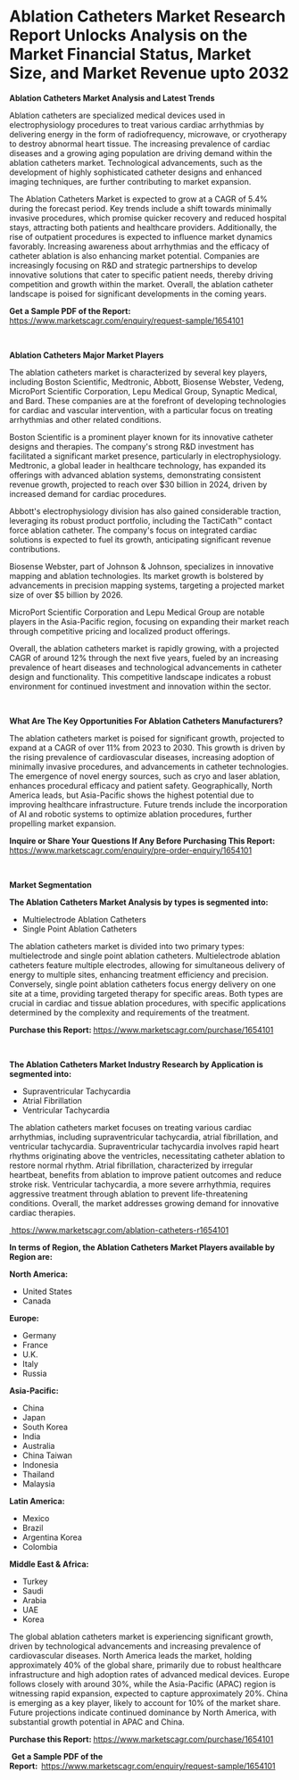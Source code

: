 <p><h1>Ablation Catheters Market Research Report Unlocks Analysis on the Market Financial Status, Market Size, and Market Revenue upto 2032</h1></p><p><strong>Ablation Catheters Market Analysis and Latest Trends</strong></p>
<p><p>Ablation catheters are specialized medical devices used in electrophysiology procedures to treat various cardiac arrhythmias by delivering energy in the form of radiofrequency, microwave, or cryotherapy to destroy abnormal heart tissue. The increasing prevalence of cardiac diseases and a growing aging population are driving demand within the ablation catheters market. Technological advancements, such as the development of highly sophisticated catheter designs and enhanced imaging techniques, are further contributing to market expansion.</p><p>The Ablation Catheters Market is expected to grow at a CAGR of 5.4% during the forecast period. Key trends include a shift towards minimally invasive procedures, which promise quicker recovery and reduced hospital stays, attracting both patients and healthcare providers. Additionally, the rise of outpatient procedures is expected to influence market dynamics favorably. Increasing awareness about arrhythmias and the efficacy of catheter ablation is also enhancing market potential. Companies are increasingly focusing on R&D and strategic partnerships to develop innovative solutions that cater to specific patient needs, thereby driving competition and growth within the market. Overall, the ablation catheter landscape is poised for significant developments in the coming years.</p></p>
<p><strong>Get a Sample PDF of the Report:&nbsp;</strong> <a href="https://www.marketscagr.com/enquiry/request-sample/1654101?utm_campaign=2467&utm_medium=2&utm_source=Github&utm_content=ia&utm_term=18042025&utm_id=ablation-catheters">https://www.marketscagr.com/enquiry/request-sample/1654101</a></p>
<p>&nbsp;</p>
<p><strong>Ablation Catheters Major Market Players</strong></p>
<p><p>The ablation catheters market is characterized by several key players, including Boston Scientific, Medtronic, Abbott, Biosense Webster, Vedeng, MicroPort Scientific Corporation, Lepu Medical Group, Synaptic Medical, and Bard. These companies are at the forefront of developing technologies for cardiac and vascular intervention, with a particular focus on treating arrhythmias and other related conditions.</p><p>Boston Scientific is a prominent player known for its innovative catheter designs and therapies. The company's strong R&D investment has facilitated a significant market presence, particularly in electrophysiology. Medtronic, a global leader in healthcare technology, has expanded its offerings with advanced ablation systems, demonstrating consistent revenue growth, projected to reach over $30 billion in 2024, driven by increased demand for cardiac procedures.</p><p>Abbott's electrophysiology division has also gained considerable traction, leveraging its robust product portfolio, including the TactiCath™ contact force ablation catheter. The company's focus on integrated cardiac solutions is expected to fuel its growth, anticipating significant revenue contributions. </p><p>Biosense Webster, part of Johnson & Johnson, specializes in innovative mapping and ablation technologies. Its market growth is bolstered by advancements in precision mapping systems, targeting a projected market size of over $5 billion by 2026. </p><p>MicroPort Scientific Corporation and Lepu Medical Group are notable players in the Asia-Pacific region, focusing on expanding their market reach through competitive pricing and localized product offerings. </p><p>Overall, the ablation catheters market is rapidly growing, with a projected CAGR of around 12% through the next five years, fueled by an increasing prevalence of heart diseases and technological advancements in catheter design and functionality. This competitive landscape indicates a robust environment for continued investment and innovation within the sector.</p></p>
<p>&nbsp;</p>
<p><strong>What Are The Key Opportunities For Ablation Catheters Manufacturers?</strong></p>
<p><p>The ablation catheters market is poised for significant growth, projected to expand at a CAGR of over 11% from 2023 to 2030. This growth is driven by the rising prevalence of cardiovascular diseases, increasing adoption of minimally invasive procedures, and advancements in catheter technologies. The emergence of novel energy sources, such as cryo and laser ablation, enhances procedural efficacy and patient safety. Geographically, North America leads, but Asia-Pacific shows the highest potential due to improving healthcare infrastructure. Future trends include the incorporation of AI and robotic systems to optimize ablation procedures, further propelling market expansion.</p></p>
<p><strong>Inquire or Share Your Questions If Any Before Purchasing This Report:</strong> <a href="https://www.marketscagr.com/enquiry/pre-order-enquiry/1654101?utm_campaign=2467&utm_medium=2&utm_source=Github&utm_content=ia&utm_term=18042025&utm_id=ablation-catheters">https://www.marketscagr.com/enquiry/pre-order-enquiry/1654101</a></p>
<p>&nbsp;</p>
<p><strong>Market Segmentation</strong></p>
<p><strong>The Ablation Catheters Market Analysis by types is segmented into:</strong></p>
<p><ul><li>Multielectrode Ablation Catheters</li><li>Single Point Ablation Catheters</li></ul></p>
<p><p>The ablation catheters market is divided into two primary types: multielectrode and single point ablation catheters. Multielectrode ablation catheters feature multiple electrodes, allowing for simultaneous delivery of energy to multiple sites, enhancing treatment efficiency and precision. Conversely, single point ablation catheters focus energy delivery on one site at a time, providing targeted therapy for specific areas. Both types are crucial in cardiac and tissue ablation procedures, with specific applications determined by the complexity and requirements of the treatment.</p></p>
<p><strong>Purchase this Report:&nbsp;</strong><a href="https://www.marketscagr.com/purchase/1654101?utm_campaign=2467&utm_medium=2&utm_source=Github&utm_content=ia&utm_term=18042025&utm_id=ablation-catheters">https://www.marketscagr.com/purchase/1654101</a></p>
<p>&nbsp;</p>
<p><strong>The Ablation Catheters Market Industry Research by Application is segmented into:</strong></p>
<p><ul><li>Supraventricular Tachycardia</li><li>Atrial Fibrillation</li><li>Ventricular Tachycardia</li></ul></p>
<p><p>The ablation catheters market focuses on treating various cardiac arrhythmias, including supraventricular tachycardia, atrial fibrillation, and ventricular tachycardia. Supraventricular tachycardia involves rapid heart rhythms originating above the ventricles, necessitating catheter ablation to restore normal rhythm. Atrial fibrillation, characterized by irregular heartbeat, benefits from ablation to improve patient outcomes and reduce stroke risk. Ventricular tachycardia, a more severe arrhythmia, requires aggressive treatment through ablation to prevent life-threatening conditions. Overall, the market addresses growing demand for innovative cardiac therapies.</p></p>
<p><a href="https://www.marketscagr.com/ablation-catheters-r1654101?utm_campaign=2467&utm_medium=2&utm_source=Github&utm_content=ia&utm_term=18042025&utm_id=ablation-catheters">&nbsp;https://www.marketscagr.com/ablation-catheters-r1654101</a></p>
<p><strong>In terms of Region, the Ablation Catheters Market Players available by Region are:</strong></p>
<p>
    <p> <strong> North America: </strong>
        <ul>
            <li>United States</li>
            <li>Canada</li>
        </ul>
        </p> 
    <p> <strong> Europe: </strong>
        <ul>
            <li>Germany</li>
            <li>France</li>
            <li>U.K.</li>
            <li>Italy</li>
            <li>Russia</li>
        </ul>
        </p> 
    <p> <strong> Asia-Pacific: </strong>
        <ul>
            <li>China</li>
            <li>Japan</li>
            <li>South Korea</li>
            <li>India</li>
            <li>Australia</li>
            <li>China Taiwan</li>
            <li>Indonesia</li>
            <li>Thailand</li>
            <li>Malaysia</li>
        </ul>
        </p> 
    <p> <strong> Latin America: </strong>
        <ul>
            <li>Mexico</li>
            <li>Brazil</li>
            <li>Argentina Korea</li>
            <li>Colombia</li>
        </ul>
        </p> 
    <p> <strong> Middle East & Africa: </strong>
        <ul>
            <li>Turkey</li>
            <li>Saudi</li>
            <li>Arabia</li>
            <li>UAE</li>
            <li>Korea</li>
        </ul>
    </p>
    </p>
<p><p>The global ablation catheters market is experiencing significant growth, driven by technological advancements and increasing prevalence of cardiovascular diseases. North America leads the market, holding approximately 40% of the global share, primarily due to robust healthcare infrastructure and high adoption rates of advanced medical devices. Europe follows closely with around 30%, while the Asia-Pacific (APAC) region is witnessing rapid expansion, expected to capture approximately 20%. China is emerging as a key player, likely to account for 10% of the market share. Future projections indicate continued dominance by North America, with substantial growth potential in APAC and China.</p></p>
<p><strong>Purchase this Report: </strong><a href="https://www.marketscagr.com/purchase/1654101?utm_campaign=2467&utm_medium=2&utm_source=Github&utm_content=ia&utm_term=18042025&utm_id=ablation-catheters">https://www.marketscagr.com/purchase/1654101</a></p>
<p>&nbsp;<strong>Get a Sample PDF of the Report:&nbsp;&nbsp;</strong><a href="https://www.marketscagr.com/enquiry/request-sample/1654101?utm_campaign=2467&utm_medium=2&utm_source=Github&utm_content=ia&utm_term=18042025&utm_id=ablation-catheters">https://www.marketscagr.com/enquiry/request-sample/1654101</a></p>
<p><strong></strong></p>
<p><p></p><p></p><p></p></p>